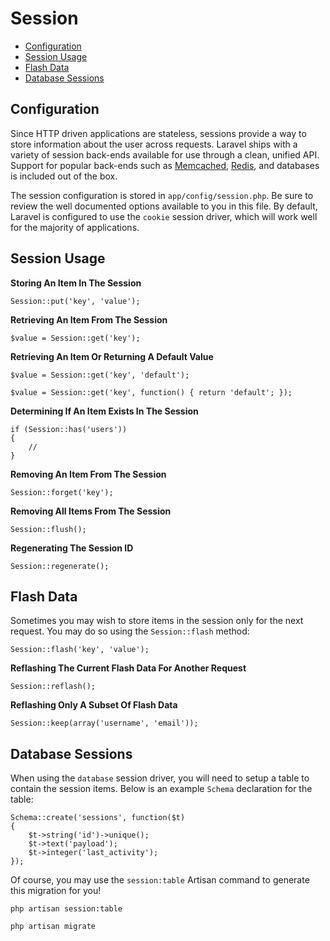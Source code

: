 # Session

- [Configuration](#configuration)
- [Session Usage](#session-usage)
- [Flash Data](#flash-data)
- [Database Sessions](#database-sessions)

<a name="configuration"></a>
## Configuration

Since HTTP driven applications are stateless, sessions provide a way to store information about the user across requests. Laravel ships with a variety of session back-ends available for use through a clean, unified API. Support for popular back-ends such as [Memcached](http://memcached.org), [Redis](http://redis.io), and databases is included out of the box.

The session configuration is stored in `app/config/session.php`. Be sure to review the well documented options available to you in this file. By default, Laravel is configured to use the `cookie` session driver, which will work well for the majority of applications.

<a name="session-usage"></a>
## Session Usage

**Storing An Item In The Session**

	Session::put('key', 'value');

**Retrieving An Item From The Session**

	$value = Session::get('key');

**Retrieving An Item Or Returning A Default Value**

	$value = Session::get('key', 'default');

	$value = Session::get('key', function() { return 'default'; });

**Determining If An Item Exists In The Session**

	if (Session::has('users'))
	{
		//
	}

**Removing An Item From The Session**

	Session::forget('key');

**Removing All Items From The Session**

	Session::flush();

**Regenerating The Session ID**

	Session::regenerate();

<a name="flash-data"></a>
## Flash Data

Sometimes you may wish to store items in the session only for the next request. You may do so using the `Session::flash` method:

	Session::flash('key', 'value');

**Reflashing The Current Flash Data For Another Request**

	Session::reflash();

**Reflashing Only A Subset Of Flash Data**

	Session::keep(array('username', 'email'));

<a name="database-sessions"></a>
## Database Sessions

When using the `database` session driver, you will need to setup a table to contain the session items. Below is an example `Schema` declaration for the table:

	Schema::create('sessions', function($t)
	{
		$t->string('id')->unique();
		$t->text('payload');
		$t->integer('last_activity');
	});

Of course, you may use the `session:table` Artisan command to generate this migration for you!

	php artisan session:table

	php artisan migrate